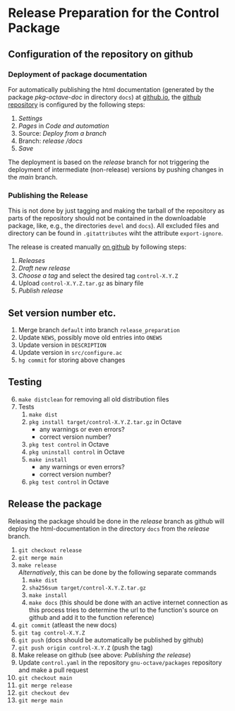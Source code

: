 # Release Preparation for the Control Package

## Configuration of the repository on github

### Deployment of package documentation

For automatically publishing the html documentation (generated by the package *pkg-octave-doc* in directory `docs`) at [github.io](https://gnu-octave.github.io/pkg-control/), the [github repository](https://github.com/gnu-octave/pkg-control) is configured by the following steps:

1. *Settings*
2. *Pages* in *Code and automation*
3. Source: *Deploy from a branch*
4. Branch: *release* */docs*
5. *Save*

The deployment is based on the *release* branch for not triggering the deployment of intermediate (non-release) versions by pushing changes in the *main* branch.

### Publishing the Release

This is not done by just tagging and making the tarball of the repository as parts of the repository should not be contained in the downloadable package, like, e.g., the directories `devel` and `docs`). All excluded files and directory can be found in `.gitattributes` wiht the attribute `export-ignore`.

The release is created manually [on github](https://github.com/gnu-octave/pkg-control) by following steps:

1. *Releases*
2. *Draft new release*
3. *Choose a tag* and select the desired tag `control-X.Y.Z`
3. Upload `control-X.Y.Z.tar.gz` as binary file
4. *Publish release*


## Set version number etc.

1. Merge branch `default` into branch `release_preparation`
2. Update `NEWS`, possibly move old entries into `ONEWS`
3. Update version in `DESCRIPTION`
4. Update version in `src/configure.ac`
5. `hg commit` for storing above changes

## Testing

6. `make distclean` for removing all old distribution files
4. Tests
    1. `make dist`
    2. `pkg install target/control-X.Y.Z.tar.gz` in Octave
        - any warnings or even errors?
        - correct version number?
    3. `pkg test control` in Octave
    4. `pkg uninstall control` in Octave
    5. `make install`
        - any warnings or even errors?
        - correct version number?
    6. `pkg test control` in Octave

## Release the package

Releasing the package should be done in the *release* branch as github will deploy the html-documentation in the directory `docs` from the *release* branch.

1. `git checkout release`
2. `git merge main`
5. `make release`<br>
   *Alternatively*, this can be done by the following separate commands
    1. `make dist`
    4. `sha256sum target/control-X.Y.Z.tar.gz`
    1. `make install`
    2. `make docs` (this should be done with an active internet connection as this process tries to determine the url to the function's source on github and add it to the function reference)
3. `git commit` (atleast the new docs)
4. `git tag control-X.Y.Z`
5. `git push` (docs should be automatically be published by github)
6. `git push origin control-X.Y.Z` (push the tag) 
5. Make release on github (see above: *Publishing the release*)
6. Update `control.yaml` in the repository `gnu-octave/packages` repository and make a pull request
9. `git checkout main`
10. `git merge release`
11. `git checkout dev`
12. `git merge main`

